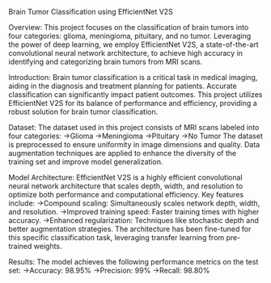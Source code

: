 Brain Tumor Classification using EfficientNet V2S

Overview:
This project focuses on the classification of brain tumors into four categories: glioma, meningioma, pituitary, and no tumor. Leveraging the power of deep learning, we employ EfficientNet V2S, a state-of-the-art convolutional neural network architecture, to achieve high accuracy in identifying and categorizing brain tumors from MRI scans.

Introduction:
Brain tumor classification is a critical task in medical imaging, aiding in the diagnosis and treatment planning for patients. Accurate classification can significantly impact patient outcomes. This project utilizes EfficientNet V2S for its balance of performance and efficiency, providing a robust solution for brain tumor classification.

Dataset:
The dataset used in this project consists of MRI scans labeled into four categories:
->Glioma
->Meningioma
->Pituitary
->No Tumor
The dataset is preprocessed to ensure uniformity in image dimensions and quality. Data augmentation techniques are applied to enhance the diversity of the training set and improve model generalization.

Model Architecture:
EfficientNet V2S is a highly efficient convolutional neural network architecture that scales depth, width, and resolution to optimize both performance and computational efficiency.
Key features include:
->Compound scaling: Simultaneously scales network depth, width, and resolution.
->Improved training speed: Faster training times with higher accuracy.
->Enhanced regularization: Techniques like stochastic depth and better augmentation strategies.
The architecture has been fine-tuned for this specific classification task, leveraging transfer learning from pre-trained weights.

Results:
The model achieves the following performance metrics on the test set:
->Accuracy: 98.95%
->Precision: 99%
->Recall: 98.80%
